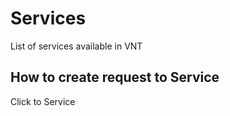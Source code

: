 # Services

List of services available in VNT

## How to create request to Service

Click to Service